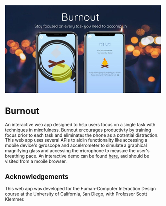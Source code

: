 ![header](https://github.com/c-h-b-chen/Burnout-CSE170/blob/master/burnout.jpg)
# Burnout

An interactive web app designed to help users focus on a single task with techniques in mindfulness. Burnout encourages productivity by training focus prior to each task and eliminates the phone as a potential distraction. This web app uses several APIs to aid in functionality like accessing a mobile device's gyroscope and accelerometer to simulate a graphical magnifying glass and accessing the microphone to measure the user's breathing pace. An interactive demo can be found [here](a10-burnout.herokuapp.com), and should be visited from a mobile browser.

## Acknowledgements

This web app was developed for the Human-Computer Interaction Design course at the University of California, San Diego, with Professor Scott Klemmer.

